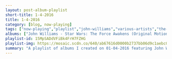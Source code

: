 ```yaml
---
layout: post-album-playlist
short-title: 1-4-2016
title: 1-4-2016
category: [blog, now-playing]
tags: ["now-playing","playlist","john-williams","various-artists","the-beatles","tom-petty-and-the-heartbreakers","cage-the-elephant","the-starting-line","the-arcs","thelonious-monk"]
albums: ["John Williams - Star Wars: The Force Awakens (Original Motion Picture Soundtrack)","Various Artists - U&I / Next To Us","The Beatles - Rubber Soul (Remastered)","Tom Petty and the Heartbreakers - Nobody's Children","Cage The Elephant - Tell Me I'm Pretty","The Starting Line - The Early Years / We the People Sessions","The Arcs - Yours, Dreamily,","Thelonious Monk - Solo Monk"]
playlist-id: 15MpSADdVFiBk4FrH7FZHG
playlist-img: https://mosaic.scdn.co/640/ab67616d0000b2737bb06d9c1aebc07c72e7516cab67616d0000b273b412ede65a5bb01fc096d77fab67616d0000b273e2add5f2d1440a02e4e10a75ab67616d0000b273ed801e58a9ababdea6ac7ce4
summary: "A playlist of albums I created on 01-04-2016 featuring John Williams, Various Artists, The Beatles, Tom Petty and the Heartbreakers, Cage The Elephant, The Starting Line, The Arcs, and Thelonious Monk"
---
```

